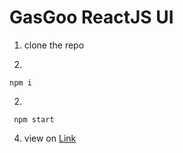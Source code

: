 # GasGoo ReactJS UI

1. clone the repo

2.

   ```shell
   npm i 
   ```
2.
  ```shell
   npm start
   ```

  4. view on [Link](http://localhost:3000/)
